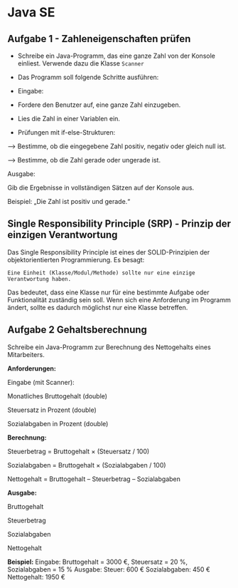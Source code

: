 # Java SE

## Aufgabe 1 - Zahleneigenschaften prüfen

- Schreibe ein Java-Programm, das eine ganze Zahl von der Konsole einliest. Verwende dazu die Klasse ``Scanner``
- Das Programm soll folgende Schritte ausführen:

- Eingabe:

- Fordere den Benutzer auf, eine ganze Zahl einzugeben.

- Lies die Zahl in einer Variablen ein.

- Prüfungen mit if-else-Strukturen:

--> Bestimme, ob die eingegebene Zahl positiv, negativ oder gleich null ist.

--> Bestimme, ob die Zahl gerade oder ungerade ist.

Ausgabe:

Gib die Ergebnisse in vollständigen Sätzen auf der Konsole aus.

Beispiel: „Die Zahl ist positiv und gerade.“

## Single Responsibility Principle (SRP) - Prinzip der einzigen Verantwortung

Das Single Responsibility Principle ist eines der SOLID-Prinzipien der objektorientierten Programmierung.
Es besagt:

``Eine Einheit (Klasse/Modul/Methode) sollte nur eine einzige Verantwortung haben.``

Das bedeutet, dass eine Klasse nur für eine bestimmte Aufgabe oder Funktionalität zuständig sein soll. Wenn sich eine Anforderung im Programm ändert, sollte es dadurch möglichst nur eine Klasse betreffen.

## Aufgabe 2 Gehaltsberechnung

Schreibe ein Java-Programm zur Berechnung des Nettogehalts eines Mitarbeiters.

**Anforderungen:**

Eingabe (mit Scanner):

Monatliches Bruttogehalt (double)

Steuersatz in Prozent (double)

Sozialabgaben in Prozent (double)

**Berechnung:**

Steuerbetrag = Bruttogehalt × (Steuersatz / 100)

Sozialabgaben = Bruttogehalt × (Sozialabgaben / 100)

Nettogehalt = Bruttogehalt – Steuerbetrag – Sozialabgaben

**Ausgabe:**

Bruttogehalt

Steuerbetrag

Sozialabgaben

Nettogehalt

**Beispiel:**
Eingabe: Bruttogehalt = 3000 €, Steuersatz = 20 %, Sozialabgaben = 15 %
Ausgabe:
Steuer: 600 €
Sozialabgaben: 450 €
Nettogehalt: 1950 €